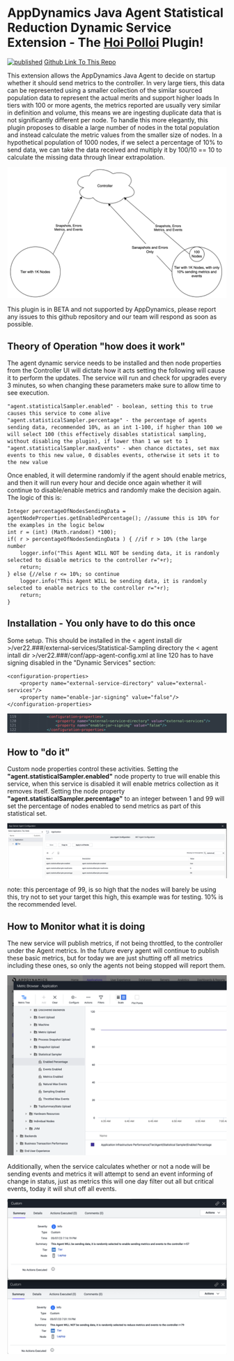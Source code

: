 # AppDynamics Java Agent Statistical Reduction Dynamic Service Extension - The [Hoi Polloi](https://en.wikipedia.org/wiki/Hoi_polloi) Plugin!

[![published](https://static.production.devnetcloud.com/codeexchange/assets/images/devnet-published.svg)](https://developer.cisco.com/codeexchange/github/repo/jbsouthe/AppDynamics-Statistical-Dynamic-Service)
[Github Link To This Repo](https://github.com/jbsouthe/AppDynamics-Statistical-Dynamic-Service)

This extension allows the AppDynamics Java Agent to decide on startup whether it should send metrics to the controller.
In very large tiers, this data can be represented using a smaller collection of the similar sourced population data to represent the actual merits and support higher loads
In tiers with 100 or more agents, the metrics reported are usually very similar in definition and volume, this means we are ingesting duplicate data that is not significantly different per node.
To handle this more elegantly, this plugin proposes to disable a large number of nodes in the total population and instead calculate the metric values from the smaller size of nodes.
In a hypothetical population of 1000 nodes, if we select a percentage of 10% to send data, we can take the data received and multiply it by 100/10 == 10 to calculate the missing data through linear extrapolation. 

![crude diagram](doc-images/overview.png)

This plugin is in BETA and not supported by AppDynamics, please report any issues to this github repository and our team will respond as soon as possible.

## Theory of Operation "how does it work"

The agent dynamic service needs to be installed and then node properties from the Controller UI will dictate how it acts
setting the following will cause it to perform the updates. The service will run and check for upgrades every 3 minutes, so when changing these parameters make sure to allow time to see execution.

    "agent.statisticalSampler.enabled" - boolean, setting this to true causes this service to come alive
    "agent.statisticalSampler.percentage" - the percentage of agents sending data, recommended 10%, as an int 1-100, if higher than 100 we will select 100 (this effectively disables statistical sampling, without disabling the plugin), if lower than 1 we set to 1
    "agent.statisticalSampler.maxEvents" - when chance dictates, set max events to this new value, 0 disables events, otherwise it sets it to the new value

Once enabled, it will determine randomly if the agent should enable metrics, and then it will run every hour and decide once again whether it will continue to disable/enable metrics and randomly make the decision again.
The logic of this is:

    Integer percentageOfNodesSendingData = agentNodeProperties.getEnabledPercentage(); //assume this is 10% for the examples in the logic below
    int r = (int) (Math.random() *100);
    if( r > percentageOfNodesSendingData ) { //if r > 10% (the large number
        logger.info("This Agent WILL NOT be sending data, it is randomly selected to disable metrics to the controller r="+r);
        return;
    } else {//else r <= 10%; so continue
        logger.info("This Agent WILL be sending data, it is randomly selected to enable metrics to the controller r="+r);
		return;
	}

## Installation - You only have to do this once

Some setup. This should be installed in the < agent install dir >/ver22.###/external-services/Statistical-Sampling directory
the < agent intall dir >/ver22.###/conf/app-agent-config.xml at line 120 has to have signing disabled in the "Dynamic Services" section:

    <configuration-properties>
        <property name="external-service-directory" value="external-services"/>
        <property name="enable-jar-signing" value="false"/>
    </configuration-properties>

![Agent Config File Example](doc-images/agent-config-edit.png)


## How to "do it"

Custom node properties control these activities. Setting the <B>"agent.statisticalSampler.enabled"</B> node property to true will enable this service, when this service is disabled it will enable metrics collection as it removes itself. 
Setting the node property <B>"agent.statisticalSampler.percentage"</B> to an integer between 1 and 99 will set the percentage of nodes enabled to send metrics as part of this statistical set.

![Node Property Example](doc-images/AgentNodeProperties.png)

note: this percentage of 99, is so high that the nodes will barely be using this, try not to set your target this high, this example was for testing. 10% is the recommended level.

## How to Monitor what it is doing

The new service will publish metrics, if not being throttled, to the controller under the Agent metrics. In the future every agent will continue to publish these basic metrics, but for today we are just shutting off all metrics including these ones, so only the agents not being stopped will report them.

![Metric Browser of Application Infrastructure Performance|Tier|Agent|Statistical Sampler|Enabled Percentage](doc-images/AgentStatisticalMetrics.png)

Additionally, when the service calculates whether or not a node will be sending events and metrics it will attempt to send an event informing of change in status, just as metrics this will one day filter out all but critical events, today it will shut off all events.

![Example Events](doc-images/ExampleEvents.png)
